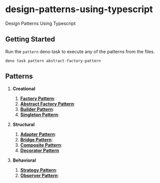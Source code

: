 # design-patterns-using-typescript

Design Patterns Using Typescript

## Getting Started

Run the `pattern` deno task to execute any of the patterns from the files.

`deno task pattern abstract-factory-pattern`


## Patterns

1. **Creational** 
   1. [**Factory Pattern**](factory-pattern/README.md):
   2. [**Abstract Factory Pattern**](abstract-factory-pattern/README.md):
   3. [**Builder Pattern**](builder-pattern/README.md):
   4. [**Singleton Pattern**](singleton-pattern/README.md):

2. **Structural** 
    1. [**Adapter Pattern**](adapter-pattern/README.md):
    2. [**Bridge Pattern**](bridge-pattern/README.md):
    3. [**Composite Pattern**](composite-pattern/README.md): 
    4. [**Decorator Pattern**](decorator-pattern/README.md)

3. **Behavioral**
   1. [**Strategy Pattern**](strategy-pattern/README.md):
   2. [**Observer Pattern**](observer-pattern/README.md):